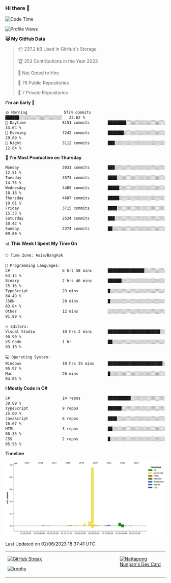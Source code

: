 ### Hi there 👋

<!--START_SECTION:waka-->
![Code Time](http://img.shields.io/badge/Code%20Time-603%20hrs%2013%20mins-blue)

![Profile Views](http://img.shields.io/badge/Profile%20Views-1-blue)

**🐱 My GitHub Data** 

> 📦 237.2 kB Used in GitHub's Storage 
 > 
> 🏆 253 Contributions in the Year 2023
 > 
> 🚫 Not Opted to Hire
 > 
> 📜 78 Public Repositories 
 > 
> 🔑 7 Private Repositories 
 > 
**I'm an Early 🐤** 

```text
🌞 Morning                5724 commits        ██████░░░░░░░░░░░░░░░░░░░   23.62 % 
🌆 Daytime                8151 commits        ████████░░░░░░░░░░░░░░░░░   33.64 % 
🌃 Evening                7242 commits        ███████░░░░░░░░░░░░░░░░░░   29.89 % 
🌙 Night                  3112 commits        ███░░░░░░░░░░░░░░░░░░░░░░   12.84 % 
```
📅 **I'm Most Productive on Thursday** 

```text
Monday                   3031 commits        ███░░░░░░░░░░░░░░░░░░░░░░   12.51 % 
Tuesday                  3573 commits        ████░░░░░░░░░░░░░░░░░░░░░   14.75 % 
Wednesday                4405 commits        █████░░░░░░░░░░░░░░░░░░░░   18.18 % 
Thursday                 4607 commits        █████░░░░░░░░░░░░░░░░░░░░   19.01 % 
Friday                   3715 commits        ████░░░░░░░░░░░░░░░░░░░░░   15.33 % 
Saturday                 2524 commits        ███░░░░░░░░░░░░░░░░░░░░░░   10.42 % 
Sunday                   2374 commits        ██░░░░░░░░░░░░░░░░░░░░░░░   09.80 % 
```


📊 **This Week I Spent My Time On** 

```text
🕑︎ Time Zone: Asia/Bangkok

💬 Programming Languages: 
C#                       6 hrs 58 mins       ████████████████░░░░░░░░░   63.14 % 
Binary                   2 hrs 46 mins       ██████░░░░░░░░░░░░░░░░░░░   25.16 % 
TypeScript               29 mins             █░░░░░░░░░░░░░░░░░░░░░░░░   04.49 % 
JSON                     20 mins             █░░░░░░░░░░░░░░░░░░░░░░░░   03.04 % 
Other                    12 mins             ░░░░░░░░░░░░░░░░░░░░░░░░░   01.89 % 

🔥 Editors: 
Visual Studio            10 hrs 2 mins       ███████████████████████░░   90.90 % 
VS Code                  1 hr                ██░░░░░░░░░░░░░░░░░░░░░░░   09.10 % 

💻 Operating System: 
Windows                  10 hrs 35 mins      ████████████████████████░   95.97 % 
Mac                      26 mins             █░░░░░░░░░░░░░░░░░░░░░░░░   04.03 % 
```

**I Mostly Code in C#** 

```text
C#                       14 repos            ██████████░░░░░░░░░░░░░░░   38.89 % 
TypeScript               9 repos             ██████░░░░░░░░░░░░░░░░░░░   25.00 % 
JavaScript               6 repos             ████░░░░░░░░░░░░░░░░░░░░░   16.67 % 
HTML                     3 repos             ██░░░░░░░░░░░░░░░░░░░░░░░   08.33 % 
CSS                      2 repos             █░░░░░░░░░░░░░░░░░░░░░░░░   05.56 % 
```



**Timeline**

![Lines of Code chart](https://raw.githubusercontent.com/aixasz/aixasz/main/assets/bar_graph.png)


 Last Updated on 02/06/2023 18:37:41 UTC
<!--END_SECTION:waka-->

<table>
<tr>
<td width="70%" valign="top">
 
 [![GitHub Streak](http://github-readme-streak-stats.herokuapp.com?user=aixasz&theme=github-dark&hide_border=true&date_format=%5BY%20%5DM%20j)](https://git.io/streak-stats)

 [![trophy](https://github-profile-trophy.vercel.app/?username=aixasz&theme=onedark)](https://github.com/ryo-ma/github-profile-trophy)
 </td>
<td width="30%" valign="top">
 
<a href="https://app.daily.dev/aixasz"><img src="https://api.daily.dev/devcards/403207936e6547c9a85ea449e9f3abe8.png?r=re8" alt="Nattapong Nunpan's Dev Card"/></a>

 </td>
</tr>
</table>
 
